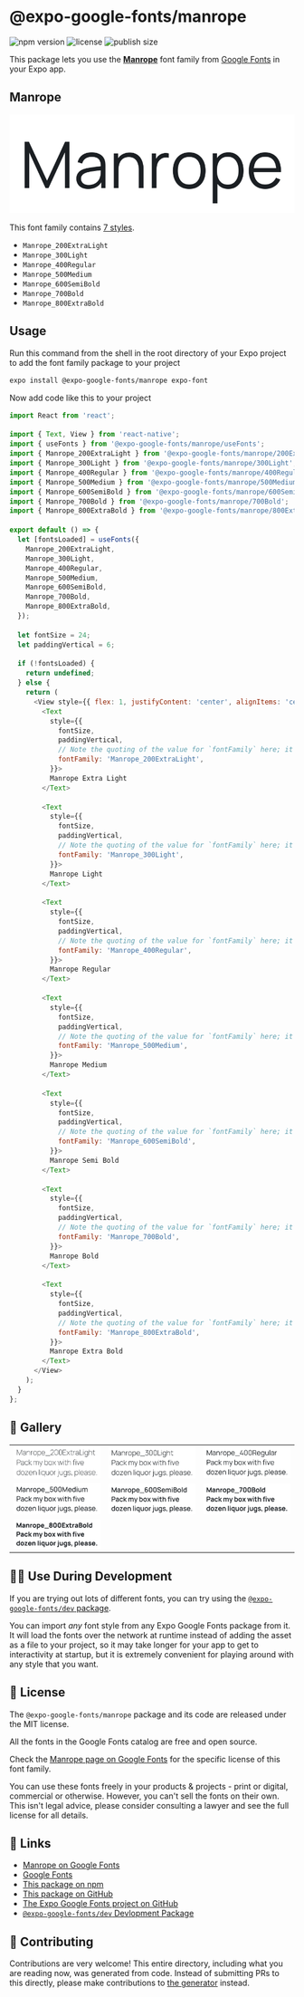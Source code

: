 # @expo-google-fonts/manrope

![npm version](https://flat.badgen.net/npm/v/@expo-google-fonts/manrope)
![license](https://flat.badgen.net/github/license/expo/google-fonts)
![publish size](https://flat.badgen.net/packagephobia/install/@expo-google-fonts/manrope)

This package lets you use the [**Manrope**](https://fonts.google.com/specimen/Manrope) font family from [Google Fonts](https://fonts.google.com/) in your Expo app.

## Manrope

![Manrope](./font-family.png)

This font family contains [7 styles](#-gallery).

- `Manrope_200ExtraLight`
- `Manrope_300Light`
- `Manrope_400Regular`
- `Manrope_500Medium`
- `Manrope_600SemiBold`
- `Manrope_700Bold`
- `Manrope_800ExtraBold`

## Usage

Run this command from the shell in the root directory of your Expo project to add the font family package to your project
```sh
expo install @expo-google-fonts/manrope expo-font
```

Now add code like this to your project
```js
import React from 'react';

import { Text, View } from 'react-native';
import { useFonts } from '@expo-google-fonts/manrope/useFonts';
import { Manrope_200ExtraLight } from '@expo-google-fonts/manrope/200ExtraLight';
import { Manrope_300Light } from '@expo-google-fonts/manrope/300Light';
import { Manrope_400Regular } from '@expo-google-fonts/manrope/400Regular';
import { Manrope_500Medium } from '@expo-google-fonts/manrope/500Medium';
import { Manrope_600SemiBold } from '@expo-google-fonts/manrope/600SemiBold';
import { Manrope_700Bold } from '@expo-google-fonts/manrope/700Bold';
import { Manrope_800ExtraBold } from '@expo-google-fonts/manrope/800ExtraBold';

export default () => {
  let [fontsLoaded] = useFonts({
    Manrope_200ExtraLight,
    Manrope_300Light,
    Manrope_400Regular,
    Manrope_500Medium,
    Manrope_600SemiBold,
    Manrope_700Bold,
    Manrope_800ExtraBold,
  });

  let fontSize = 24;
  let paddingVertical = 6;

  if (!fontsLoaded) {
    return undefined;
  } else {
    return (
      <View style={{ flex: 1, justifyContent: 'center', alignItems: 'center' }}>
        <Text
          style={{
            fontSize,
            paddingVertical,
            // Note the quoting of the value for `fontFamily` here; it expects a string!
            fontFamily: 'Manrope_200ExtraLight',
          }}>
          Manrope Extra Light
        </Text>

        <Text
          style={{
            fontSize,
            paddingVertical,
            // Note the quoting of the value for `fontFamily` here; it expects a string!
            fontFamily: 'Manrope_300Light',
          }}>
          Manrope Light
        </Text>

        <Text
          style={{
            fontSize,
            paddingVertical,
            // Note the quoting of the value for `fontFamily` here; it expects a string!
            fontFamily: 'Manrope_400Regular',
          }}>
          Manrope Regular
        </Text>

        <Text
          style={{
            fontSize,
            paddingVertical,
            // Note the quoting of the value for `fontFamily` here; it expects a string!
            fontFamily: 'Manrope_500Medium',
          }}>
          Manrope Medium
        </Text>

        <Text
          style={{
            fontSize,
            paddingVertical,
            // Note the quoting of the value for `fontFamily` here; it expects a string!
            fontFamily: 'Manrope_600SemiBold',
          }}>
          Manrope Semi Bold
        </Text>

        <Text
          style={{
            fontSize,
            paddingVertical,
            // Note the quoting of the value for `fontFamily` here; it expects a string!
            fontFamily: 'Manrope_700Bold',
          }}>
          Manrope Bold
        </Text>

        <Text
          style={{
            fontSize,
            paddingVertical,
            // Note the quoting of the value for `fontFamily` here; it expects a string!
            fontFamily: 'Manrope_800ExtraBold',
          }}>
          Manrope Extra Bold
        </Text>
      </View>
    );
  }
};

```

## 🔡 Gallery


||||
|-|-|-|
|![Manrope_200ExtraLight](.//200ExtraLight/Manrope_200ExtraLight.ttf.png)|![Manrope_300Light](.//300Light/Manrope_300Light.ttf.png)|![Manrope_400Regular](.//400Regular/Manrope_400Regular.ttf.png)||
|![Manrope_500Medium](.//500Medium/Manrope_500Medium.ttf.png)|![Manrope_600SemiBold](.//600SemiBold/Manrope_600SemiBold.ttf.png)|![Manrope_700Bold](.//700Bold/Manrope_700Bold.ttf.png)||
|![Manrope_800ExtraBold](.//800ExtraBold/Manrope_800ExtraBold.ttf.png)||||


## 👩‍💻 Use During Development

If you are trying out lots of different fonts, you can try using the [`@expo-google-fonts/dev` package](https://github.com/freeboub/google-fonts/tree/master/font-packages/dev#readme).

You can import *any* font style from any Expo Google Fonts package from it. It will load the fonts
over the network at runtime instead of adding the asset as a file to your project, so it may take longer
for your app to get to interactivity at startup, but it is extremely convenient
for playing around with any style that you want.

## 📖 License

The `@expo-google-fonts/manrope` package and its code are released under the MIT license.

All the fonts in the Google Fonts catalog are free and open source.

Check the [Manrope page on Google Fonts](https://fonts.google.com/specimen/Manrope) for the specific license of this font family.

You can use these fonts freely in your products & projects - print or digital, commercial or otherwise. However, you can't sell the fonts on their own. This isn't legal advice, please consider consulting a lawyer and see the full license for all details.

## 🔗 Links

- [Manrope on Google Fonts](https://fonts.google.com/specimen/Manrope)
- [Google Fonts](https://fonts.google.com/)
- [This package on npm](https://www.npmjs.com/package/@expo-google-fonts/manrope)
- [This package on GitHub](https://github.com/freeboub/google-fonts/tree/master/font-packages/manrope)
- [The Expo Google Fonts project on GitHub](https://github.com/freeboub/google-fonts)
- [`@expo-google-fonts/dev` Devlopment Package](https://github.com/freeboub/google-fonts/tree/master/font-packages/dev)

## 🤝 Contributing

Contributions are very welcome! This entire directory, including what you are reading now, was generated from code. Instead of submitting PRs to this directly, please make contributions to [the generator](https://github.com/freeboub/google-fonts/tree/master/packages/generator) instead.
